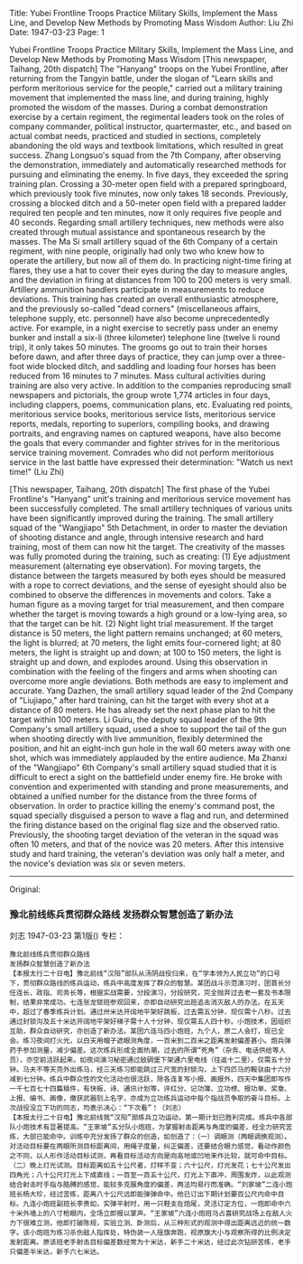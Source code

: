 Title: Yubei Frontline Troops Practice Military Skills, Implement the Mass Line, and Develop New Methods by Promoting Mass Wisdom
Author: Liu Zhi
Date: 1947-03-23
Page: 1

Yubei Frontline Troops Practice Military Skills, Implement the Mass Line, and Develop New Methods by Promoting Mass Wisdom
[This newspaper, Taihang, 20th dispatch] The "Hanyang" troops on the Yubei Frontline, after returning from the Tangyin battle, under the slogan of "Learn skills and perform meritorious service for the people," carried out a military training movement that implemented the mass line, and during training, highly promoted the wisdom of the masses. During a combat demonstration exercise by a certain regiment, the regimental leaders took on the roles of company commander, political instructor, quartermaster, etc., and based on actual combat needs, practiced and studied in sections, completely abandoning the old ways and textbook limitations, which resulted in great success. Zhang Longsuo's squad from the 7th Company, after observing the demonstration, immediately and automatically researched methods for pursuing and eliminating the enemy. In five days, they exceeded the spring training plan. Crossing a 30-meter open field with a prepared springboard, which previously took five minutes, now only takes 18 seconds. Previously, crossing a blocked ditch and a 50-meter open field with a prepared ladder required ten people and ten minutes, now it only requires five people and 40 seconds. Regarding small artillery techniques, new methods were also created through mutual assistance and spontaneous research by the masses. The Ma Si small artillery squad of the 6th Company of a certain regiment, with nine people, originally had only two who knew how to operate the artillery, but now all of them do. In practicing night-time firing at flares, they use a hat to cover their eyes during the day to measure angles, and the deviation in firing at distances from 100 to 200 meters is very small. Artillery ammunition handlers participate in measurements to reduce deviations. This training has created an overall enthusiastic atmosphere, and the previously so-called "dead corners" (miscellaneous affairs, telephone supply, etc. personnel) have also become unprecedentedly active. For example, in a night exercise to secretly pass under an enemy bunker and install a six-li (three kilometer) telephone line (twelve li round trip), it only takes 50 minutes. The grooms go out to train their horses before dawn, and after three days of practice, they can jump over a three-foot wide blocked ditch, and saddling and loading four horses has been reduced from 16 minutes to 7 minutes. Mass cultural activities during training are also very active. In addition to the companies reproducing small newspapers and pictorials, the group wrote 1,774 articles in four days, including clappers, poems, communication plans, etc. Evaluating red points, meritorious service books, meritorious service lists, meritorious service reports, medals, reporting to superiors, compiling books, and drawing portraits, and engraving names on captured weapons, have also become the goals that every commander and fighter strives for in the meritorious service training movement. Comrades who did not perform meritorious service in the last battle have expressed their determination: "Watch us next time!" (Liu Zhi)

[This newspaper, Taihang, 20th dispatch] The first phase of the Yubei Frontline's "Hanyang" unit's training and meritorious service movement has been successfully completed. The small artillery techniques of various units have been significantly improved during the training. The small artillery squad of the "Wangjiapo" 5th Detachment, in order to master the deviation of shooting distance and angle, through intensive research and hard training, most of them can now hit the target. The creativity of the masses was fully promoted during the training, such as creating: (1) Eye adjustment measurement (alternating eye observation). For moving targets, the distance between the targets measured by both eyes should be measured with a rope to correct deviations, and the sense of eyesight should also be combined to observe the differences in movements and colors. Take a human figure as a moving target for trial measurement, and then compare whether the target is moving towards a high ground or a low-lying area, so that the target can be hit. (2) Night light trial measurement. If the target distance is 50 meters, the light pattern remains unchanged; at 60 meters, the light is blurred; at 70 meters, the light emits four-cornered light; at 80 meters, the light is straight up and down; at 100 to 150 meters, the light is straight up and down, and explodes around. Using this observation in combination with the feeling of the fingers and arms when shooting can overcome more angle deviations. Both methods are easy to implement and accurate. Yang Dazhen, the small artillery squad leader of the 2nd Company of "Liujiapo," after hard training, can hit the target with every shot at a distance of 80 meters. He has already set the next phase plan to hit the target within 100 meters. Li Guiru, the deputy squad leader of the 9th Company's small artillery squad, used a shoe to support the tail of the gun when shooting directly with live ammunition, flexibly determined the position, and hit an eight-inch gun hole in the wall 60 meters away with one shot, which was immediately applauded by the entire audience. Ma Zhanxi of the "Wangjiapo" 6th Company's small artillery squad studied that it is difficult to erect a sight on the battlefield under enemy fire. He broke with convention and experimented with standing and prone measurements, and obtained a unified number for the distance from the three forms of observation. In order to practice killing the enemy's command post, the squad specially disguised a person to wave a flag and run, and determined the firing distance based on the original flag size and the observed ratio. Previously, the shooting target deviation of the veteran in the squad was often 10 meters, and that of the novice was 20 meters. After this intensive study and hard training, the veteran's deviation was only half a meter, and the novice's deviation was six or seven meters.



<hr /> 

Original: 


### 豫北前线练兵贯彻群众路线  发扬群众智慧创造了新办法
刘志
1947-03-23
第1版()
专栏：

    豫北前线练兵贯彻群众路线
    发扬群众智慧创造了新办法
    【本报太行二十日电】豫北前线“汉阳”部队从汤阴战役归来，在“学本领为人民立功”的口号下，贯彻群众路线的练兵运动，练兵中高度发挥了群众的智慧。某团战斗示范演习时，团首长分任连长、政指、司务长等，根据实战需要，分段演习，分段研究，完全抛弃过去老一套及书本限制，结果非常成功。七连张龙锁班参观回来，亦即自动研究出班追击消灭敌人的办法。在五天中，超过了春季练兵计划。通过卅米达开阔地平架好跳板，过去需五分钟，现仅需十八秒。过去通过封锁沟及五十米达开阔地平架好梯子需十人十分钟，现仅需五人四十秒。小炮技术，因组织互助，群众自动研究，亦创造了新办法。某团六连马四小炮班，九个人，原二人会打，现已全会。练习夜间打火光，以白天用帽子遮眼测角度，一百米到二百米之距离发射偏差甚小。炮兵弹药手参加测量，减少偏差。这次练兵形成全面热潮，过去的所谓“死角”（杂务、电话供给等人员），亦空前活跃起来。如夜间演习秘密通过敌碉堡下架通六里电线（往返十二里），仅需五十分钟。马夫不等天亮外出练马，经三天练习即能跳过三尺宽的封锁沟，上下四匹马的鞍驮由十六分减到七分钟。练兵中群众性的文化活动也很活跃，除各连复写小报、画报外，四天中集团即写作一千七百七十四篇稿件，有快板、诗、通讯计划等，评红分、记功簿、立功榜、报功单、奖章、上报、编书、画像，缴获武器刻上名字，亦成为立功练兵运动中每个指战员争取的奋斗目标。上次战役没立下功的同志，均表示决心：“下次看”！（刘志）
    【本报太行二十日电】豫北前线我“汉阳”部练兵立功运动，第一期计划已胜利完成。练兵中各部队小炮技术有显著提高。“王家坡”五分队小炮班，为掌握射击距离与角度的偏差，经全力研究苦练，大部已能命中。训练中充分发扬了群众的创造，如创造了：（一）调眼测（两眼调换观测）。对活动目标要在两眼所测目标距离间，用绳子度量，纠正偏差，还要结合眼力感觉，看动作颜色之不同，以人形作活动目标试测，再看目标活动方向是向高地或凹地来作比较，就可命中目标。（二）晚上灯光试测。目标距离如五十公尺者，灯样不变；六十公尺，灯光发花；七十公尺发出四角光；八十公尺灯光上下成直线；一百至一百五十公尺，灯光上下直冲，周围发炸，以此观测结合射击时手指与胳膊的感觉，能较多克服角度的偏差，两法均易行而准确。“刘家坡”二连小炮班长杨大珍，经过苦练，距离八十公尺远即能弹弹命中。他已订出下期计划要百公尺内命中目标。九连小炮班副班长李贵如，实弹平射时，用一只鞋支在炮尾，灵活订定方位，一炮即命中六十米外墙上的八寸枪眼内，全场立即报以掌声。“王家坡”六连小炮班马占喜研究战场上在敌人火力下很难立测，他即打破陈规，实验立测、卧测后，从三种形式的观测中得出距离远近的统一数字。该小炮班为练习杀伤敌人指挥处，特伪装一人摇旗奔跑，视原旗大小与观察所得的比例决定发射距离。原该班老手射击目标偏差数经常为十米达，新手二十米达，经过此次钻研苦练，老手只偏差半米达，新手六七米达。
